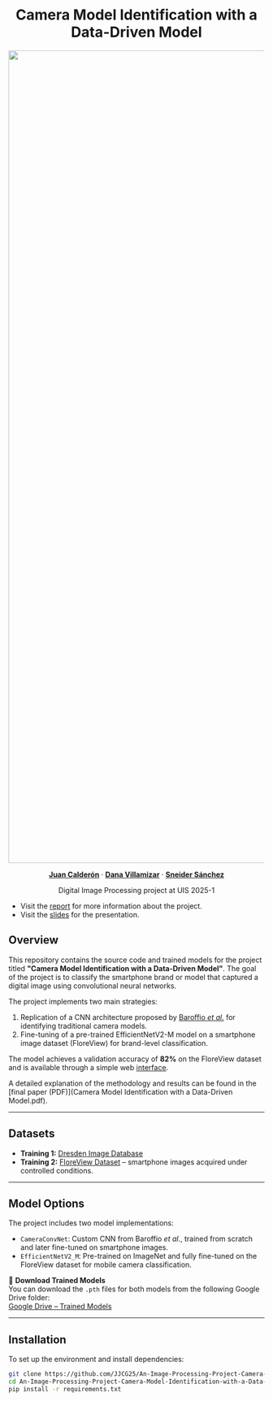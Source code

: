 <p align="center">
  <h1 align="center">Camera Model Identification with a Data-Driven Model</h1>
  <p align="center">
    <img src="./data/Proyecto_DIP_OurMethod.png" alt="Panorama Image" width="1600">
  <p align="center">
    <a href="https://github.com/JJCG25" rel="external nofollow noopener" target="_blank"><strong>Juan Calderón</strong></a>
    ·
    <a href="https://github.com/DanaVillamizar" rel="external nofollow noopener" target="_blank"><strong>Dana Villamizar</strong></a>
    ·
    <a href="https://github.com/Sneider-exe" rel="external nofollow noopener" target="_blank"><strong>Sneider Sánchez</strong></a>
  </p>
<p align="center">
    Digital Image Processing project at UIS 2025-1

- Visit the  [report](Camera_Model_Identification_with_a_Data-Driven_Model.pdf) for more information about the project.
- Visit the  [slides](https://www.canva.com/design/DAGmmUsbtNU/C5bdK-5_kG3K7y-pNvvODA/edit) for the presentation.

## Overview

This repository contains the source code and trained models for the project titled **"Camera Model Identification with a Data-Driven Model"**. The goal of the project is to classify the smartphone brand or model that captured a digital image using convolutional neural networks.

The project implements two main strategies:
1. Replication of a CNN architecture proposed by [Baroffio *et al.*](https://www.researchgate.net/publication/301841474_Camera_identification_with_deep_convolutional_networks) for identifying traditional camera models.
2. Fine-tuning of a pre-trained EfficientNetV2-M model on a smartphone image dataset (FloreView) for brand-level classification.

The model achieves a validation accuracy of **82%** on the FloreView dataset and is available through a simple web [interface](https://jjcg25.github.io).

A detailed explanation of the methodology and results can be found in the [final paper (PDF)](Camera Model Identification with a Data-Driven Model.pdf).

---

## Datasets

- **Training 1:** [Dresden Image Database](https://www.kaggle.com/datasets/micscodes/dresden-image-database)
- **Training 2:** [FloreView Dataset](https://lesc.dinfo.unifi.it/FloreView/) – smartphone images acquired under controlled conditions.

---

## Model Options

The project includes two model implementations:

- `CameraConvNet`: Custom CNN from Baroffio *et al.*, trained from scratch and later fine-tuned on smartphone images.
- `EfficientNetV2_M`: Pre-trained on ImageNet and fully fine-tuned on the FloreView dataset for mobile camera classification.

🔗 **Download Trained Models**  
You can download the `.pth` files for both models from the following Google Drive folder:  
[Google Drive – Trained Models](https://drive.google.com/drive/folders/1yU4jWUso9WsH4zSfsF7ptDyKon2optAi?usp=sharing)

---
## Installation

To set up the environment and install dependencies:

```bash
git clone https://github.com/JJCG25/An-Image-Processing-Project-Camera-Model-Identification-with-a-Data-Driven-Model
cd An-Image-Processing-Project-Camera-Model-Identification-with-a-Data-Driven-Model
pip install -r requirements.txt

